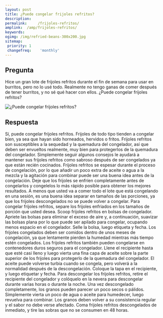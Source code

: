 ```yaml
---
layout: post
title: ¿Puede congelar frijoles refritos?  
description: 
permalink:     /frijoles-refritos/
amplink:  /amp/frijoles-refritos/
keywords: 
ogimg: /img/refried-beans-300x200.jpg
sitemap:
 priority: 1
 changefreq:    'monthly'
---
```




## Pregunta

Hice un gran lote de frijoles refritos durante el fin de semana para usar en burritos, pero no lo usé todo. Realmente no tengo ganas de comer después de tener burritos, y no sé qué hacer con ellos. ¿Puede congelar frijoles refritos?


![¿Puede congelar frijoles refritos?](https://sepuedecongelar.com/img/refried-beans-300x200.jpg "¿Puede congelar frijoles refritos?" )


## Respuesta

Sí, puede congelar frijoles refritos. Frijoles de todo tipo tienden a congelar bien, ya sea que hayan sido horneados, hervidos o fritos. Frijoles refritos son susceptibles a la sequedad y la quemadura del congelador, así que deben ser envueltos realmente, muy bien para protegerlos de la quemadura del congelador. Simplemente seguir algunos consejos le ayudará a mantener sus frijoles refritos como sabroso después de ser congelados ya que están recién cocinados.
Frijoles refritos se espesar durante el proceso de congelación, por lo que añadir un poco extra de aceite o agua a la mezcla y la agitación para combinar puede ser una buena idea antes de la congelación. Deje que los frijoles se enfríen completamente antes de congelarlos y congelelos lo más rápido posible para obtener los mejores resultados. A menos que usted va a comer todo el lote que está congelando en una sesión, es una buena idea separar en tamaños de las porciones, ya que los frijoles descongelados no se puede volver a congelar.
Para congelar frijoles refritos, separe los frijoles enfriados en los tamaños de porción que usted desea. Scoop frijoles refritos en bolsas de congelador. Apriete las bolsas para eliminar el exceso de aire y, a continuación, suavizar las bolsas plana por lo que puede ser apilado para congelar, ocupando menos espacio en el congelador. Selle la bolsa, luego etiqueta y fecha. Los frijoles congelados deben ser comidos dentro de unos meses de congelación, ya que lentamente pierden la humedad mientras más tiempo estén congelados.
Los frijoles refritos también pueden congelarse en contenedores duros seguros para el congelador. Llene el recipiente hasta que esté casi lleno y luego vierta una fina capa de aceite sobre la parte superior de los frijoles para protegerlo de la quemadura del congelador. El aceite puede volverse turbia cuando se congela, pero volverá a la normalidad después de la descongelación. Coloque la tapa en el recipiente, y luego etiquetar y fecha.
Para descongelar los frijoles refritos, retire el recipiente del congelador y colóquelo en la nevera para descongelar durante varias horas o durante la noche. Una vez descongelado completamente, los granos pueden parecer un poco secos o pálidos. Simplemente vierta un poco de agua o aceite para humedecer, luego revuelva para combinar. Los granos deben volver a su consistencia regular y el sabor no debe verse afectado. Coma frijoles refritos descongelados de inmediato, y tire las sobras que no se consumen en 48 horas.
